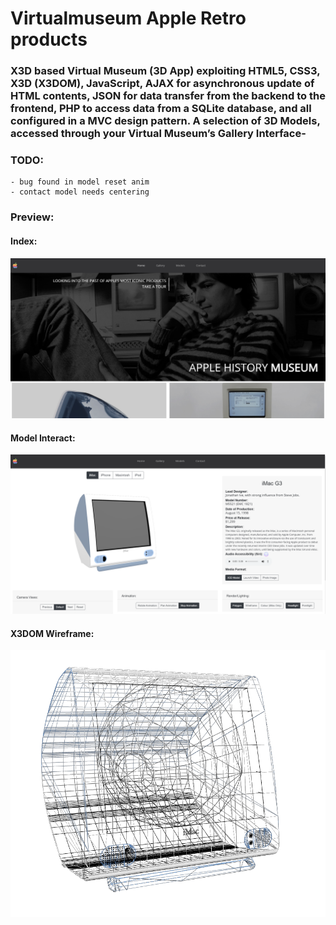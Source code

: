# Virtualmuseum Apple Retro products

### X3D based Virtual Museum (3D App) exploiting HTML5, CSS3, X3D (X3DOM), JavaScript, AJAX for asynchronous update of HTML contents, JSON for data transfer from the backend to the frontend, PHP to access data from a SQLite database, and all configured in a MVC design pattern. A selection of 3D Models, accessed through your Virtual Museum’s Gallery Interface-

### TODO:
    - bug found in model reset anim
    - contact model needs centering

### Preview:
#### Index:
![Preview1](/Screenshot%202021-03-30%20161453.png)
#### Model Interact:
![Preview2](/Screenshot%202021-03-30%20161610.png)
#### X3DOM Wireframe:
![Preview3](/Screenshot%202021-03-30%20161634.png)
